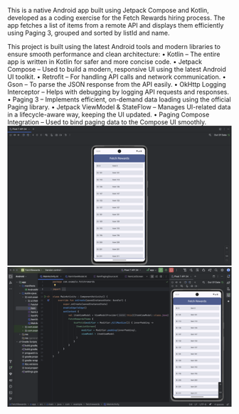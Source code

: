 This is a native Android app built using Jetpack Compose and Kotlin, developed as a coding exercise for the Fetch Rewards hiring process. The app fetches a list of items from a remote API and displays them efficiently using Paging 3, grouped and sorted by listId and name.

This project is built using the latest Android tools and modern libraries to ensure smooth performance and clean architecture:
	•	Kotlin – The entire app is written in Kotlin for safer and more concise code.
	•	Jetpack Compose – Used to build a modern, responsive UI using the latest Android UI toolkit.
	•	Retrofit – For handling API calls and network communication.
	•	Gson – To parse the JSON response from the API easily.
	•	OkHttp Logging Interceptor – Helps with debugging by logging API requests and responses.
	•	Paging 3 – Implements efficient, on-demand data loading using the official Paging library.
	•	Jetpack ViewModel & StateFlow – Manages UI-related data in a lifecycle-aware way, keeping the UI updated.
	•	Paging Compose Integration – Used to bind paging data to the Compose UI smoothly.
![App ScrrenShot](https://github.com/Deerajjagarlamudi/Fetch_Rewards/blob/main/Emulator.png)
![App ScrrenShot](https://github.com/Deerajjagarlamudi/Fetch_Rewards/blob/main/Fetch.png)

